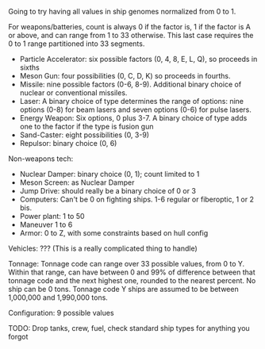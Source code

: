 Going to try having all values in ship genomes normalized from 0 to 1.

For weapons/batteries, count is always 0 if the factor is, 1 if the factor is A or above, and can range from 1 to 33 otherwise. This last case requires the 0 to 1 range partitioned into 33 segments.

* Particle Accelerator: six possible factors (0, 4, 8, E, L, Q), so proceeds in sixths
* Meson Gun: four possibilities (0, C, D, K) so proceeds in fourths.
* Missile: nine possible factors (0-6, 8-9). Additional binary choice of nuclear or conventional missiles.
* Laser: A binary choice of type determines the range of options: nine options (0-8) for beam lasers and seven options (0-6) for pulse lasers.
* Energy Weapon: Six options, 0 plus 3-7. A binary choice of type adds one to the factor if the type is fusion gun
* Sand-Caster: eight possibilities (0, 3-9)
* Repulsor: binary choice (0, 6)

Non-weapons tech:

* Nuclear Damper: binary choice (0, 1); count limited to 1
* Meson Screen: as Nuclear Damper
* Jump Drive: should really be a binary choice of 0 or 3
* Computers: Can't be 0 on fighting ships. 1-6 regular or fiberoptic, 1 or 2 bis.
* Power plant: 1 to 50
* Maneuver 1 to 6
* Armor: 0 to Z, with some constraints based on hull config

Vehicles: ??? (This is a really complicated thing to handle)

Tonnage: Tonnage code can range over 33 possible values, from 0 to Y. Within that range, can have between 0 and 99% of difference between that tonnage code and the next highest one, rounded to the nearest percent. No ship can be 0 tons. Tonnage code Y ships are assumed to be between 1,000,000 and 1,990,000 tons.

Configuration: 9 possible values

TODO: Drop tanks, crew, fuel, check standard ship types for anything you forgot